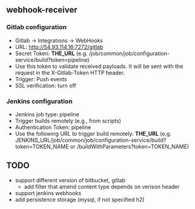 webhook-receiver
---

### Gitlab configuration
- Gitlab -> Integrations -> WebHooks
- URL: http://54.93.114.16:7272/gitlab
- Secret Token: **THE_URL** (e.g. /job/common/job/configuration-service/build?token=pipeline)
- Use this token to validate received payloads. It will be sent with the request in the X-Gitlab-Token HTTP header.
- Trigger: Push events
- SSL verification: turn off

### Jenkins configuration
- Jenkins job type: pipeline
- Trigger builds remotely (e.g., from scripts)
- Authentication Token: pipeline
- Use the following URL to trigger build remotely: **THE_URL** 
    (e.g. JENKINS_URL/job/common/job/configuration-service/build?token=TOKEN_NAME 
    or /buildWithParameters?token=TOKEN_NAME)
    
## TODO

- support different version of bitbucket, gitlab
    - add filter that amend content type depends on verison header
- support jenkins webhooks
- add persistence storage (mysql, if not specified h2)

        